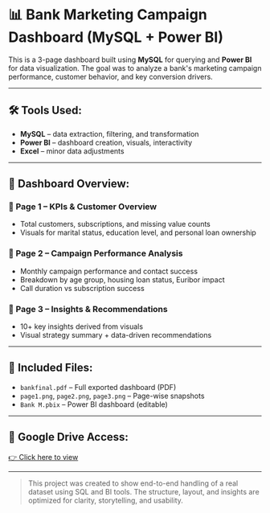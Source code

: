 # 📊 Bank Marketing Campaign Dashboard (MySQL + Power BI)

This is a 3-page dashboard built using **MySQL** for querying and **Power BI** for data visualization. The goal was to analyze a bank's marketing campaign performance, customer behavior, and key conversion drivers.

---

## 🛠 Tools Used:
- **MySQL** – data extraction, filtering, and transformation
- **Power BI** – dashboard creation, visuals, interactivity
- **Excel** – minor data adjustments

---

## 📌 Dashboard Overview:

### 🔹 Page 1 – KPIs & Customer Overview
- Total customers, subscriptions, and missing value counts
- Visuals for marital status, education level, and personal loan ownership

### 🔹 Page 2 – Campaign Performance Analysis
- Monthly campaign performance and contact success
- Breakdown by age group, housing loan status, Euribor impact
- Call duration vs subscription success

### 🔹 Page 3 – Insights & Recommendations
- 10+ key insights derived from visuals
- Visual strategy summary + data-driven recommendations

---

## 📁 Included Files:
- `bankfinal.pdf` – Full exported dashboard (PDF)
- `page1.png`, `page2.png`, `page3.png` – Page-wise snapshots
- `Bank M.pbix` – Power BI dashboard (editable)

---

## 🔗 Google Drive Access:
[👉 Click here to view](https://drive.google.com/drive/folders/1I34o65oEZD9BVvd7FE7InLSHwloqxAxo?usp=drive_link)

---

> This project was created to show end-to-end handling of a real dataset using SQL and BI tools. The structure, layout, and insights are optimized for clarity, storytelling, and usability.

